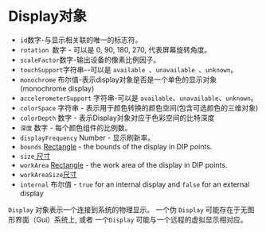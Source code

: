 # Display对象

* `id`数字-与显示相关联的唯一的标志符。
* `rotation `数字 - 可以是 0, 90, 180, 270, 代表屏幕旋转角度。
* ` scaleFactor `数字-输出设备的像素比例因子。
* ` touchSupport `字符串--可以是 `available `、`unavailable `、` unknown `。
* `monochrome` 布尔值-表示display对象是否是一个单色的显示对象(monochrome display)
* `accelerometerSupport` 字符串-可以是 `available`、`unavailable`、`unknown`。
* `colorSpace` 字符串 -  表示用于颜色转换的颜色空间(包含可选颜色的三维对象)
* `colorDepth` 数字 - 表示Display对象对应于色彩空间的比特深度
* `深度` 数字 - 每个颜色组件的比例数。
* `displayFrequency` Number - 显示刷新率。
* `bounds` [Rectangle](rectangle.md) - the bounds of the display in DIP points.
* ` size `[ 尺寸](size.md)
* `workArea` [Rectangle](rectangle.md) - the work area of the display in DIP points.
* ` workAreaSize `[尺寸 ](size.md)
* `internal` 布尔值 - `true` for an internal display and `false` for an external display

` Display ` 对象表示一个连接到系统的物理显示。 一个伪 ` Display ` 可能存在于无图形界面（Gui）系统上, 或者 一个` Display ` 可能与一个远程的虚拟显示相对应。
